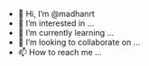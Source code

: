 - 👋 Hi, I’m @madhanrt
- 👀 I’m interested in ...
- 🌱 I’m currently learning ...
- 💞️ I’m looking to collaborate on ...
- 📫 How to reach me ...

<!---
madhanrt/madhanrt is a ✨ special ✨ repository because its `README.md` (this file) appears on your GitHub profile.
You can click the Preview link to take a look at your changes.
--->

